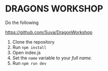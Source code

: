 DRAGONS WORKSHOP
================

Do the following

https://github.com/Suva/DragonWorkshop

1. Clone the repository
2. Run `npm install`
3. Open index.js
4. Set the `name` variable to your *full name*.
5. Run `npm run dev`

